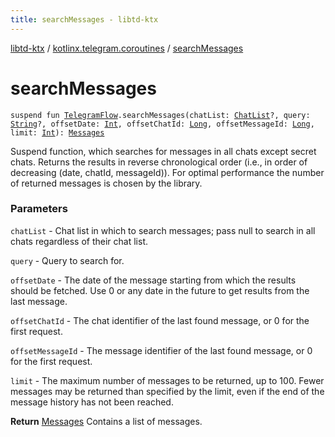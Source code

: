 ```yaml
---
title: searchMessages - libtd-ktx
---
```


[libtd-ktx](../index.html) / [kotlinx.telegram.coroutines](index.html) / [searchMessages](./search-messages.html)

# searchMessages

`suspend fun `[`TelegramFlow`](../kotlinx.telegram.core/-telegram-flow/index.html)`.searchMessages(chatList: `[`ChatList`](https://tdlibx.github.io/td/docs/org/drinkless/td/libcore/telegram/TdApi.ChatList.html)`?, query: `[`String`](https://kotlinlang.org/api/latest/jvm/stdlib/kotlin/-string/index.html)`?, offsetDate: `[`Int`](https://kotlinlang.org/api/latest/jvm/stdlib/kotlin/-int/index.html)`, offsetChatId: `[`Long`](https://kotlinlang.org/api/latest/jvm/stdlib/kotlin/-long/index.html)`, offsetMessageId: `[`Long`](https://kotlinlang.org/api/latest/jvm/stdlib/kotlin/-long/index.html)`, limit: `[`Int`](https://kotlinlang.org/api/latest/jvm/stdlib/kotlin/-int/index.html)`): `[`Messages`](https://tdlibx.github.io/td/docs/org/drinkless/td/libcore/telegram/TdApi.Messages.html)

Suspend function, which searches for messages in all chats except secret chats. Returns the
results in reverse chronological order (i.e., in order of decreasing (date, chatId, messageId)). For
optimal performance the number of returned messages is chosen by the library.

### Parameters

`chatList` - Chat list in which to search messages; pass null to search in all chats
regardless of their chat list.

`query` - Query to search for.

`offsetDate` - The date of the message starting from which the results should be fetched. Use
0 or any date in the future to get results from the last message.

`offsetChatId` - The chat identifier of the last found message, or 0 for the first request.

`offsetMessageId` - The message identifier of the last found message, or 0 for the first
request.

`limit` - The maximum number of messages to be returned, up to 100. Fewer messages may be
returned than specified by the limit, even if the end of the message history has not been reached.

**Return**
[Messages](https://tdlibx.github.io/td/docs/org/drinkless/td/libcore/telegram/TdApi.Messages.html) Contains a list of messages.


